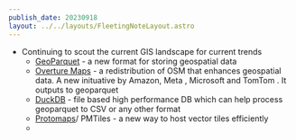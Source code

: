 ```yaml
---
publish_date: 20230918    
layout: ../../layouts/FleetingNoteLayout.astro
---
```

- Continuing to scout the current GIS landscape for current trends
    - [GeoParquet](https://twitter.com/GeoParquet) - a new format for storing geospatial data
    - [Overture Maps](https://twitter.com/OvertureMaps) - a redistribution of OSM that enhances geospatial data. A new inituative by Amazon, Meta , Microsoft and TomTom . It outputs to geoparquet
    - [DuckDB](https://twitter.com/duckdb) - file based high performance DB which can help process geoparquet to CSV or any other format 
    - [Protomaps](https://twitter.com/protomaps)/ PMTiles - a new way to host vector tiles efficiently
    - 